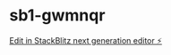 # sb1-gwmnqr

[Edit in StackBlitz next generation editor ⚡️](https://stackblitz.com/~/github.com/sellgoo/sb1-gwmnqr)